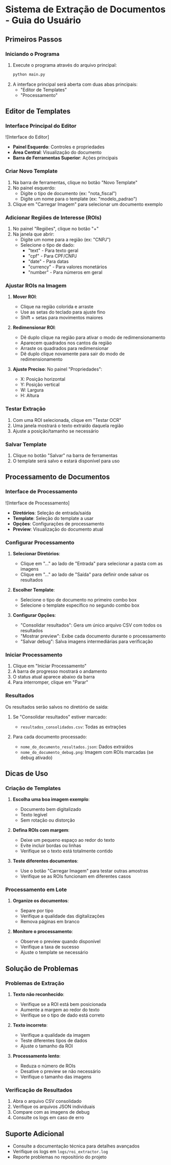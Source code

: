 # Sistema de Extração de Documentos - Guia do Usuário

## Primeiros Passos

### Iniciando o Programa
1. Execute o programa através do arquivo principal:
   ```bash
   python main.py
   ```
2. A interface principal será aberta com duas abas principais:
   - "Editor de Templates"
   - "Processamento"

## Editor de Templates

### Interface Principal do Editor
![Interface do Editor]
- **Painel Esquerdo**: Controles e propriedades
- **Área Central**: Visualização do documento
- **Barra de Ferramentas Superior**: Ações principais

### Criar Novo Template
1. Na barra de ferramentas, clique no botão "Novo Template"
2. No painel esquerdo:
   - Digite o tipo de documento (ex: "nota_fiscal")
   - Digite um nome para o template (ex: "modelo_padrao")
3. Clique em "Carregar Imagem" para selecionar um documento exemplo

### Adicionar Regiões de Interesse (ROIs)
1. No painel "Regiões", clique no botão "+"
2. Na janela que abrir:
   - Digite um nome para a região (ex: "CNPJ")
   - Selecione o tipo de dado:
     * "text" - Para texto geral
     * "cpf" - Para CPF/CNPJ
     * "date" - Para datas
     * "currency" - Para valores monetários
     * "number" - Para números em geral

### Ajustar ROIs na Imagem
1. **Mover ROI**:
   - Clique na região colorida e arraste
   - Use as setas do teclado para ajuste fino
   - Shift + setas para movimentos maiores

2. **Redimensionar ROI**:
   - Dê duplo clique na região para ativar o modo de redimensionamento
   - Aparecem quadrados nos cantos da região
   - Arraste os quadrados para redimensionar
   - Dê duplo clique novamente para sair do modo de redimensionamento

3. **Ajuste Preciso**:
   No painel "Propriedades":
   - X: Posição horizontal
   - Y: Posição vertical
   - W: Largura
   - H: Altura

### Testar Extração
1. Com uma ROI selecionada, clique em "Testar OCR"
2. Uma janela mostrará o texto extraído daquela região
3. Ajuste a posição/tamanho se necessário

### Salvar Template
1. Clique no botão "Salvar" na barra de ferramentas
2. O template será salvo e estará disponível para uso

## Processamento de Documentos

### Interface de Processamento
![Interface de Processamento]
- **Diretórios**: Seleção de entrada/saída
- **Template**: Seleção do template a usar
- **Opções**: Configurações de processamento
- **Preview**: Visualização do documento atual

### Configurar Processamento
1. **Selecionar Diretórios**:
   - Clique em "..." ao lado de "Entrada" para selecionar a pasta com as imagens
   - Clique em "..." ao lado de "Saída" para definir onde salvar os resultados

2. **Escolher Template**:
   - Selecione o tipo de documento no primeiro combo box
   - Selecione o template específico no segundo combo box

3. **Configurar Opções**:
   - "Consolidar resultados": Gera um único arquivo CSV com todos os resultados
   - "Mostrar preview": Exibe cada documento durante o processamento
   - "Salvar debug": Salva imagens intermediárias para verificação

### Iniciar Processamento
1. Clique em "Iniciar Processamento"
2. A barra de progresso mostrará o andamento
3. O status atual aparece abaixo da barra
4. Para interromper, clique em "Parar"

### Resultados
Os resultados serão salvos no diretório de saída:
1. Se "Consolidar resultados" estiver marcado:
   - `resultados_consolidados.csv`: Todas as extrações

2. Para cada documento processado:
   - `nome_do_documento_resultados.json`: Dados extraídos
   - `nome_do_documento_debug.png`: Imagem com ROIs marcadas (se debug ativado)

## Dicas de Uso

### Criação de Templates
1. **Escolha uma boa imagem exemplo**:
   - Documento bem digitalizado
   - Texto legível
   - Sem rotação ou distorção

2. **Defina ROIs com margem**:
   - Deixe um pequeno espaço ao redor do texto
   - Evite incluir bordas ou linhas
   - Verifique se o texto está totalmente contido

3. **Teste diferentes documentos**:
   - Use o botão "Carregar Imagem" para testar outras amostras
   - Verifique se as ROIs funcionam em diferentes casos

### Processamento em Lote
1. **Organize os documentos**:
   - Separe por tipo
   - Verifique a qualidade das digitalizações
   - Remova páginas em branco

2. **Monitore o processamento**:
   - Observe o preview quando disponível
   - Verifique a taxa de sucesso
   - Ajuste o template se necessário

## Solução de Problemas

### Problemas de Extração
1. **Texto não reconhecido**:
   - Verifique se a ROI está bem posicionada
   - Aumente a margem ao redor do texto
   - Verifique se o tipo de dado está correto

2. **Texto incorreto**:
   - Verifique a qualidade da imagem
   - Teste diferentes tipos de dados
   - Ajuste o tamanho da ROI

3. **Processamento lento**:
   - Reduza o número de ROIs
   - Desative o preview se não necessário
   - Verifique o tamanho das imagens

### Verificação de Resultados
1. Abra o arquivo CSV consolidado
2. Verifique os arquivos JSON individuais
3. Compare com as imagens de debug
4. Consulte os logs em caso de erro

## Suporte Adicional
- Consulte a documentação técnica para detalhes avançados
- Verifique os logs em `logs/roi_extractor.log`
- Reporte problemas no repositório do projeto